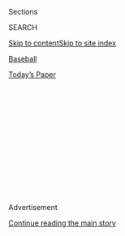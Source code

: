 <div id="app">

<div>

<div>

<div>

<div class="NYTAppHideMasthead css-1q2w90k e1suatyy0">

<div class="section css-ui9rw0 e1suatyy2">

<div class="css-eph4ug er09x8g0">

<div class="css-6n7j50">

</div>

<span class="css-1dv1kvn">Sections</span>

<div class="css-10488qs">

<span class="css-1dv1kvn">SEARCH</span>

</div>

[Skip to content](#site-content)[Skip to site
index](#site-index)

</div>

<div id="masthead-section-label" class="css-1wr3we4 eaxe0e00">

[Baseball](https://www.nytimes3xbfgragh.onion/section/sports/baseball)

</div>

<div class="css-10698na e1huz5gh0">

</div>

</div>

<div id="masthead-bar-one" class="section hasLinks css-15hmgas e1csuq9d3">

<div class="css-uqyvli e1csuq9d0">

</div>

<div class="css-1uqjmks e1csuq9d1">

</div>

<div class="css-9e9ivx">

[](https://myaccount.nytimes3xbfgragh.onion/auth/login?response_type=cookie&client_id=vi)

</div>

<div class="css-1bvtpon e1csuq9d2">

[Today’s
Paper](https://www.nytimes3xbfgragh.onion/section/todayspaper)

</div>

</div>

</div>

</div>

<div data-aria-hidden="false">

<div id="site-content" data-role="main">

<div>

<div class="css-1aor85t" style="opacity:0.000000001;z-index:-1;visibility:hidden">

<div class="css-1hqnpie">

<div class="css-epjblv">

<span class="css-17xtcya">[Baseball](/section/sports/baseball)</span><span class="css-x15j1o">|</span><span class="css-fwqvlz">Baseball
in Empty Stadiums Is Weird. How Will It Affect
Outcomes?</span>

</div>

<div class="css-k008qs">

<div class="css-1iwv8en">

<span class="css-18z7m18"></span>

<div>

</div>

</div>

<span class="css-1n6z4y">https://nyti.ms/3fnVu9r</span>

<div class="css-1705lsu">

<div class="css-4xjgmj">

<div class="css-4skfbu" data-role="toolbar" data-aria-label="Social Media Share buttons, Save button, and Comments Panel with current comment count" data-testid="share-tools">

  - 
  - 
  - 
  - 
    
    <div class="css-6n7j50">
    
    </div>

  - 

</div>

</div>

</div>

</div>

</div>

</div>

<div id="NYT_TOP_BANNER_REGION" class="css-13pd83m">

</div>

<div id="top-wrapper" class="css-1sy8kpn">

<div id="top-slug" class="css-l9onyx">

Advertisement

</div>

[Continue reading the main
story](#after-top)

<div class="ad top-wrapper" style="text-align:center;height:100%;display:block;min-height:250px">

<div id="top" class="place-ad" data-position="top" data-size-key="top">

</div>

</div>

<div id="after-top">

</div>

</div>

<div>

<div id="sponsor-wrapper" class="css-1hyfx7x">

<div id="sponsor-slug" class="css-19vbshk">

Supported by

</div>

[Continue reading the main
story](#after-sponsor)

<div id="sponsor" class="ad sponsor-wrapper" style="text-align:center;height:100%;display:block">

</div>

<div id="after-sponsor">

</div>

</div>

<div class="css-186x18t">

</div>

<div class="css-1vkm6nb ehdk2mb0">

# Baseball in Empty Stadiums Is Weird. How Will It Affect Outcomes?

</div>

Players, coaches and analysts of all stripes are watching this season’s
games to see what effect — if any — the absence of fans has on the games
themselves.

<div class="css-79elbk" data-testid="photoviewer-wrapper">

<div class="css-z3e15g" data-testid="photoviewer-wrapper-hidden">

</div>

<div class="css-1a48zt4 ehw59r15" data-testid="photoviewer-children">

![<span class="css-16f3y1r e13ogyst0" data-aria-hidden="true">Robinson
Cano of the Mets warmed up on Wednesday in front of the only fans he
will see in stadiums for a while: cardboard
ones. </span><span class="css-cnj6d5 e1z0qqy90" itemprop="copyrightHolder"><span class="css-1ly73wi e1tej78p0">Credit...</span><span><span>Ben
Solomon for The New York
Times</span></span></span>](https://static01.graylady3jvrrxbe.onion/images/2020/08/02/sports/00mlb-empty-2/merlin_175098081_c81382ff-4bfe-42b6-bb09-61c8e7567704-articleLarge.jpg?quality=75&auto=webp&disable=upscale)

</div>

</div>

<div class="css-18e8msd">

<div class="css-vp77d3 epjyd6m0">

<div class="css-1baulvz">

By <span class="css-1baulvz last-byline" itemprop="name">Robert
O’Connell</span>

</div>

</div>

  - 
    
    <div class="css-ld3wwf e16638kd2">
    
    July 31,
    2020
    
    </div>

  - 
    
    <div class="css-4xjgmj">
    
    <div class="css-d8bdto" data-role="toolbar" data-aria-label="Social Media Share buttons, Save button, and Comments Panel with current comment count" data-testid="share-tools">
    
      - 
      - 
      - 
      - 
        
        <div class="css-6n7j50">
        
        </div>
    
      - 
    
    </div>
    
    </div>

</div>

</div>

<div class="section meteredContent css-1r7ky0e" name="articleBody" itemprop="articleBody">

<div class="css-1fanzo5 StoryBodyCompanionColumn">

<div class="css-53u6y8">

The Nationals and the Yankees were tied, 2-2, in the eighth inning last
Sunday when Sean Doolittle came on in relief for Washington. In another
year, the moment would have been a boisterous one: some 35,000 fans
getting to their feet and amping up the volume, urging the defending
champions on in a tight spot against a marquee opponent.

But because it is 2020, the seats were empty, and the only sound came
tinny and distant from the stadium public-address system: An audio
engineer had adjusted the dial of piped-in crowd noise. Doolittle’s
fastball was flat, his offspeed pitches fluttered, and he gave up a walk
and a pair of hits as the Yankees took a 3-2 lead they would not
relinquish.

“My execution and fastball location wasn’t as crisp as I would’ve
liked,” Doolittle [told
reporters](https://www.nbcwashington.com/news/sports/nbcsports/nationals-bullpen-provides-that-old-familiar-feeling-for-a-day/2372928/)
afterward. “What this season is going to come down to is which team,
with pitchers, can make the adjustments the quickest and get into
midseason form.”

One of the biggest adjustments for major leaguers during this 60-game
season will be playing in empty, cavernous stadiums, at least for the
time being. While baseball has attempted to fill the void with cardboard
fans, artificial noise and [even virtual “crowds” on
broadcasts](https://www.youtube.com/watch?v=q_FQcKH4xL4), there is no
denying that games are being held in an atmosphere that is far from
normal.

</div>

</div>

<div class="css-1fanzo5 StoryBodyCompanionColumn">

<div class="css-53u6y8">

But baseball is inseparable from curiosity even during a pandemic, so
players, coaches and analysts of all stripes find themselves wondering
what this year’s unwelcome circumstances can reveal about the sport
itself: Are younger or older players more suited to the subdued
atmosphere? Is every team’s home-field advantage equal? And how do live
fans really affect what happens on the field?

“I think it’s going to affect things in weird ways that we can’t even
fully anticipate right now,” Russell Carleton, a psychologist and
analyst who has consulted with the Cleveland Indians and the Mets, said
of 2020’s empty stadiums. “And it’s going to vary from guy to guy.”

A little over a week into the schedule, it’s too early to draw any hard
conclusions about the on-field effects of the lack of fans. But while
acknowledging the fragile nature of this season — underscored by [an
early coronavirus outbreak on the Miami
Marlins](https://www.nytimes3xbfgragh.onion/2020/07/27/sports/baseball/marlins-game-canceled.html)
— many observers are viewing it as a unique opportunity to test theories
and examine new data about the sport.

</div>

</div>

<div class="css-79elbk" data-testid="photoviewer-wrapper">

<div class="css-z3e15g" data-testid="photoviewer-wrapper-hidden">

</div>

<div class="css-1a48zt4 ehw59r15" data-testid="photoviewer-children">

![<span class="css-16f3y1r e13ogyst0" data-aria-hidden="true">Wrigley
Field, which typically has some of the larger crowds in baseball, was
empty before a Cubs-Brewers game this
week. </span><span class="css-cnj6d5 e1z0qqy90" itemprop="copyrightHolder"><span class="css-1ly73wi e1tej78p0">Credit...</span><span>Joshua
Mellin for The New York
Times</span></span>](https://static01.graylady3jvrrxbe.onion/images/2020/07/28/sports/00mlb-empty-1/merlin_174931617_5d4afd98-b9a7-483f-a3cd-0b8090749f70-articleLarge.jpg?quality=75&auto=webp&disable=upscale)

</div>

</div>

<div class="css-1fanzo5 StoryBodyCompanionColumn">

<div class="css-53u6y8">

Central to baseball’s mythology are those players capable of thriving on
the big moments, of harnessing the energy of a crowd, either friendly or
hostile. For some, this quality, as much as fastball velocity or bat
speed, distinguishes true superstars from the rest. “That’s a real
physical effect that could lead to that extra half-mile an hour that
gets it past the batter for strike three,” Carleton said.

</div>

</div>

<div class="css-1fanzo5 StoryBodyCompanionColumn">

<div class="css-53u6y8">

Pitchers agree.

“There are plenty of pitchers that leave the bullpen throwing 89 to 90
miles an hour, but their first pitch in front of the fans, in front of
the opponent, is 95,” the former Cy Young winner Orel Hershiser said.

Reds starter Trevor Bauer, a full-bore adopter of pitching analytics,
sees proof of the phenomenon in himself. “I know that when the crowd
gets going with runners on, my adrenaline gets going, and I tend to have
better stuff,” he said.

But this season, pressure — that amorphous but oft-cited concept — has
taken on a new quality, and it remains to be seen whether players used
to the energy of thousands of fans can provide their own.

“It’s like you have two of your senses that aren’t coinciding with one
another,” Angels third baseman Anthony Rendon
[said](https://www.espn.com/mlb/story/_/id/29436493/angels-anthony-rendon-wants-music-dumb-piped-fan-noise)
of playing with fake crowd noise. “It’s like you’re looking at pizza,
but you’re smelling a hamburger.”

People around the game have their hunches about who might be most
affected by the changes.

Cliff Floyd, an MLB Network analyst and a former outfielder for a 1998
Marlins team that lost 108 games, said that certain lousy squads that
don’t typically draw large crowds at home might not feel much of a
contrast in the new
environment.

<div id="NYT_MAIN_CONTENT_2_REGION" class="css-9tf9ac">

<div>

<div id="styln-prism-freeform-1595872471455" class="section interactive-content interactive-size-medium css-1ftcdic">

<div class="css-17ih8de interactive-body">

<div id="prism-freeform-block-83281" class="css-19mumt8" data-role="complementary" data-storyline="The Games Resume" data-truncated="false" tabindex="0">

<div class="css-a8d9oz">

<div>

### The Games Resume

#### Sports and the Virus

Updated July 31, 2020

Here’s what’s happening as the world of sports slowly comes back to
life:

  -   - The [N.B.A.
        returned](https://www.nytimes3xbfgragh.onion/2020/07/30/sports/basketball/clippers-lakers.html?action=click&pgtype=Article&state=default&region=MAIN_CONTENT_2&context=storylines_keepup),
        and the Lakers held on to beat the Clippers in a thriller. Zion
        Williamson played in the first game of the night for the
        Pelicans.
      - Players, coaches and analysts are watching this season’s
        baseball games [to see what
        effect](https://www.nytimes3xbfgragh.onion/2020/07/31/sports/baseball/baseball-empty-stadiums-effects.html?action=click&pgtype=Article&state=default&region=MAIN_CONTENT_2&context=storylines_keepup)
        the absence of fans has.
      - With no summer tournaments to play in, top high school
        basketball stars are [committing to colleges
        earlier](https://www.nytimes3xbfgragh.onion/2020/07/30/sports/ncaabasketball/college-basketball-recruiting.html?action=click&pgtype=Article&state=default&region=MAIN_CONTENT_2&context=storylines_keepup).
        Villanova is one of the beneficiaries.

<div id="styln-survey-component-83281" class="styln-survey-component">

</div>

</div>

</div>

</div>

</div>

</div>

</div>

</div>

“Players in New York, you’re playing in front of 30,000 every night — it
might be different,” Floyd said.

Matt Quatraro, the bench coach for the Tampa Bay Rays, who were second
to last in overall attendance last season but who play in a division
with the high-drawing Yankees and Boston Red Sox, said empty ballparks
could offer something of a lift.

</div>

</div>

<div class="css-1fanzo5 StoryBodyCompanionColumn">

<div class="css-53u6y8">

“For a team like ours where we used to go into Yankee Stadium or Fenway
with 45,000 raucous fans,” he said, “maybe that helps calm some guys,
when they’re not going to have to deal with
that.”

</div>

</div>

<div class="css-79elbk" data-testid="photoviewer-wrapper">

<div class="css-z3e15g" data-testid="photoviewer-wrapper-hidden">

</div>

<div class="css-1a48zt4 ehw59r15" data-testid="photoviewer-children">

<div class="css-1xdhyk6 erfvjey0">

<span class="css-1ly73wi e1tej78p0">Image</span>

<div class="css-zjzyr8">

<div data-testid="lazyimage-container" style="height:255.84444444444446px">

</div>

</div>

</div>

<span class="css-16f3y1r e13ogyst0" data-aria-hidden="true">A Citi Field
worker looked for balls in the stands after batting
practice.</span><span class="css-cnj6d5 e1z0qqy90" itemprop="copyrightHolder"><span class="css-1ly73wi e1tej78p0">Credit...</span><span>Ben
Solomon for The New York Times</span></span>

</div>

</div>

<div class="css-1fanzo5 StoryBodyCompanionColumn">

<div class="css-53u6y8">

Others predict a generational divide in how players will react to the
new environment, between veterans sharpened primarily by on-field
competition and younger players brought up in the more sterile,
data-driven settings of cutting-edge baseball facilities.

Brian Kaplan works as a pitching coordinator at Cressey Sports
Performance in Florida, which during baseball’s shutdown was the site of
scrimmages featuring stars like Giancarlo Stanton, Max Scherzer and
Justin Verlander. Kaplan noticed that the pitchers who were used to
bigger stages tended to have trouble summoning their midseason velocity.

“We had maybe 30, 40 people there, and they were like, ‘This is the
biggest crowd we’re going to throw in front of this season,’” Kaplan
said of the players’ reactions.

Even with the piped-in noise, broadcasts of early games have featured
distinctly quieter ballparks, amplifying some of the sport’s subtler
sounds — the rush of a fastball, the one-two tick of a foul tip. That
offers an input rarely afforded big leaguers in game situations, which
may give the attentive player an advantage in the taut negotiation of an
at-bat.

Even a sound as slight as the spin of a breaking ball, or the tone of a
foul ball coming off the bat, could give perceptive players a valuable
data point over the course of an at-bat or a game, said the former
pitcher and current MLB Network analyst Ryan Dempster.

</div>

</div>

<div class="css-1fanzo5 StoryBodyCompanionColumn">

<div class="css-53u6y8">

“You have a chance to add another sense to your scouting report,” he
said.

How much those slivers of advantage and disadvantage affect things will
be hard to quantify; a season of (maybe) 60 games makes for a meager
sample size. But in baseball as in other sports, the analytics community
has seized on this year as a chance to study a phenomenon that
historically belongs more to feeling than to data: home-field advantage.

Across M.L.B., [54 percent of
games](https://fivethirtyeight.com/features/a-home-playoff-game-is-a-big-advantage-unless-you-play-hockey/)
are won by the home team, an edge popularly traced to umpire bias, crowd
influence, the simple comforts of home or some combination of those.
Opportunities to eliminate variables have been scarce, until now.

“We’re about to find out what happens when you do take the crowd out of
it,” said Jonathan Judge, an analyst for Baseball Prospectus. “Does the
crowd really seem to matter very much, or is it just going home to your
family every night?”

Voros McCracken, a pioneering analytics expert who also consults for an
American League organization, said he suspected that home-field
advantage in M.L.B. would be reduced this season.

“The players are human beings, and you get more revved up when people
are cheering for you,” he said.

He’ll also be keeping an eye on the pitch-framing statistics from
M.L.B.’s Statcast program, which monitor how well catchers are able to
“steal” strikes on pitches outside of the zone, as well as walk and
strikeout levels. “If the home team is getting fewer benefits in the
strike zone,” McCracken said, “that tells us something.”

This new data set arrives unhappily, of course. The Marlins outbreak has
concentrated the anxiety lingering around the league, and analysts cut
their thoughts on in-game specifics with general hopes for safety.

</div>

</div>

<div class="css-1fanzo5 StoryBodyCompanionColumn">

<div class="css-53u6y8">

“I hope all our fans will look at the mental side of this and how
challenging it is for our guys,” Floyd, the former Marlins outfielder,
said. “That should not be lost.”

</div>

</div>

<div>

</div>

</div>

<div>

</div>

<div>

</div>

<div>

</div>

<div>

<div id="bottom-wrapper" class="css-1ede5it">

<div id="bottom-slug" class="css-l9onyx">

Advertisement

</div>

[Continue reading the main
story](#after-bottom)

<div id="bottom" class="ad bottom-wrapper" style="text-align:center;height:100%;display:block;min-height:90px">

</div>

<div id="after-bottom">

</div>

</div>

</div>

</div>

</div>

## Site Index

<div>

</div>

## Site Information Navigation

  - [© <span>2020</span> <span>The New York Times
    Company</span>](https://help.nytimes3xbfgragh.onion/hc/en-us/articles/115014792127-Copyright-notice)

<!-- end list -->

  - [NYTCo](https://www.nytco.com/)
  - [Contact
    Us](https://help.nytimes3xbfgragh.onion/hc/en-us/articles/115015385887-Contact-Us)
  - [Work with us](https://www.nytco.com/careers/)
  - [Advertise](https://nytmediakit.com/)
  - [T Brand Studio](http://www.tbrandstudio.com/)
  - [Your Ad
    Choices](https://www.nytimes3xbfgragh.onion/privacy/cookie-policy#how-do-i-manage-trackers)
  - [Privacy](https://www.nytimes3xbfgragh.onion/privacy)
  - [Terms of
    Service](https://help.nytimes3xbfgragh.onion/hc/en-us/articles/115014893428-Terms-of-service)
  - [Terms of
    Sale](https://help.nytimes3xbfgragh.onion/hc/en-us/articles/115014893968-Terms-of-sale)
  - [Site
    Map](https://spiderbites.nytimes3xbfgragh.onion)
  - [Help](https://help.nytimes3xbfgragh.onion/hc/en-us)
  - [Subscriptions](https://www.nytimes3xbfgragh.onion/subscription?campaignId=37WXW)

</div>

</div>

</div>

</div>
